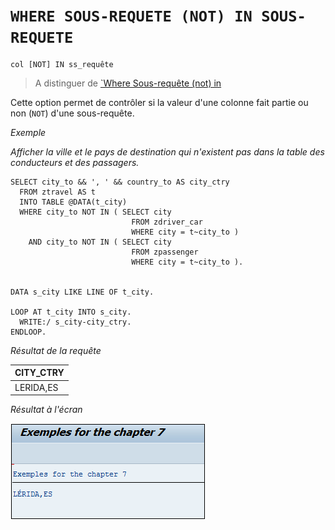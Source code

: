 # **`WHERE SOUS-REQUETE (NOT) IN SOUS-REQUETE`**

```JS
col [NOT] IN ss_requête
```

> A distinguer de [`Where Sous-requête (not) in](<../09_SQL_Select/28_where_sous-requête_col_(not)_in.md>)

Cette option permet de contrôler si la valeur d'une colonne fait partie ou non (`NOT`) d'une sous-requête.

_Exemple_

_Afficher la ville et le pays de destination qui n'existent pas dans la table des conducteurs et des passagers._

```JS
SELECT city_to && ', ' && country_to AS city_ctry
  FROM ztravel AS t
  INTO TABLE @DATA(t_city)
  WHERE city_to NOT IN ( SELECT city
                           FROM zdriver_car
                           WHERE city = t~city_to )
    AND city_to NOT IN ( SELECT city
                           FROM zpassenger
                           WHERE city = t~city_to ).


DATA s_city LIKE LINE OF t_city.

LOOP AT t_city INTO s_city.
  WRITE:/ s_city-city_ctry.
ENDLOOP.
```

_Résultat de la requête_

| **CITY_CTRY** |
| ------------- |
| LERIDA,ES     |

_Résultat à l'écran_

![](../../99%20-%20Ressources/09_Instructions_dbtab%20-%2001%20-%2031%20-%2001.png)
